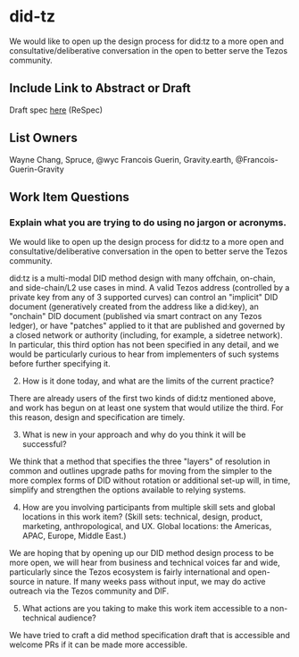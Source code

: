 # did-tz
We would like to open up the design process for did:tz to a more open and consultative/deliberative conversation in the open to better serve the Tezos community.

## Include Link to Abstract or Draft 

Draft spec [here](https://did-tezos-draft.spruceid.com/) (ReSpec)

## List Owners

Wayne Chang, Spruce, @wyc
Francois Guerin, Gravity.earth, @Francois-Guerin-Gravity

## Work Item Questions

### Explain what you are trying to do using no jargon or acronyms.

We would like to open up the design process for did:tz to a more open and consultative/deliberative conversation in the open to better serve the Tezos community.

did:tz is a multi-modal DID method design with many offchain, on-chain, and side-chain/L2 use cases in mind.  A valid Tezos address (controlled by a private key from any of 3 supported curves) can control an "implicit" DID document (generatively created from the address like a did:key), an "onchain" DID document (published via smart contract on any Tezos ledger), or have "patches" applied to it that are published and governed by a closed network or authority (including, for example, a sidetree network).  In particular, this third option has not been specified in any detail, and we would be particularly curious to hear from implementers of such systems before further specifying it.

2. How is it done today, and what are the limits of the current practice?

There are already users of the first two kinds of did:tz mentioned above, and work has begun on at least one system that would utilize the third. For this reason, design and specification are timely.

3. What is new in your approach and why do you think it will be successful?

We think that a method that specifies the three "layers" of resolution in common and outlines upgrade paths for moving from the simpler to the more complex forms of DID without rotation or additional set-up will, in time, simplify and strengthen the options available to relying systems.

4. How are you involving participants from multiple skill sets and global locations in this work item? (Skill sets: technical, design, product, marketing, anthropological, and UX. Global locations: the Americas, APAC, Europe, Middle East.)

We are hoping that by opening up our DID method design process to be more open, we will hear from business and technical voices far and wide, particularly since the Tezos ecosystem is fairly international and open-source in nature. If many weeks pass without input, we may do active outreach via the Tezos community and DIF.

5. What actions are you taking to make this work item accessible to a non-technical audience?

We have tried to craft a did method specification draft that is accessible and welcome PRs if it can be made more accessible.

